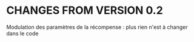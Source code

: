 # CHANGES FROM VERSION 0.2

Modulation des paramètres de la récompense : plus rien n'est à changer dans le code

